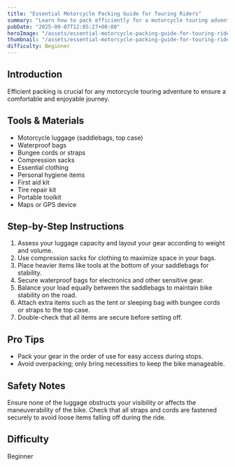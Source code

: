 ```yaml
---
title: "Essential Motorcycle Packing Guide for Touring Riders"
summary: "Learn how to pack efficiently for a motorcycle touring adventure."
pubDate: "2025-09-07T12:05:27+00:00"
heroImage: "/assets/essential-motorcycle-packing-guide-for-touring-riders-hero.jpg"
thumbnail: "/assets/essential-motorcycle-packing-guide-for-touring-riders-thumb.jpg"
difficulty: Beginner
---
```


<h2>Introduction</h2>
<p>Efficient packing is crucial for any motorcycle touring adventure to ensure a comfortable and enjoyable journey.</p>
<h2>Tools & Materials</h2>
<ul>
  <li>Motorcycle luggage (saddlebags, top case)</li>
  <li>Waterproof bags</li>
  <li>Bungee cords or straps</li>
  <li>Compression sacks</li>
  <li>Essential clothing</li>
  <li>Personal hygiene items</li>
  <li>First aid kit</li>
  <li>Tire repair kit</li>
  <li>Portable toolkit</li>
  <li>Maps or GPS device</li>
</ul>
<h2>Step-by-Step Instructions</h2>
<ol>
  <li>Assess your luggage capacity and layout your gear according to weight and volume.</li>
  <li>Use compression sacks for clothing to maximize space in your bags.</li>
  <li>Place heavier items like tools at the bottom of your saddlebags for stability.</li>
  <li>Secure waterproof bags for electronics and other sensitive gear.</li>
  <li>Balance your load equally between the saddlebags to maintain bike stability on the road.</li>
  <li>Attach extra items such as the tent or sleeping bag with bungee cords or straps to the top case.</li>
  <li>Double-check that all items are secure before setting off.</li>
</ol>
<h2>Pro Tips</h2>
<ul>
  <li>Pack your gear in the order of use for easy access during stops.</li>
  <li>Avoid overpacking; only bring necessities to keep the bike manageable.</li>
</ul>
<h2>Safety Notes</h2>
<p>Ensure none of the luggage obstructs your visibility or affects the maneuverability of the bike. Check that all straps and cords are fastened securely to avoid loose items falling off during the ride.</p>
<h2>Difficulty</h2>
<p>Beginner</p>